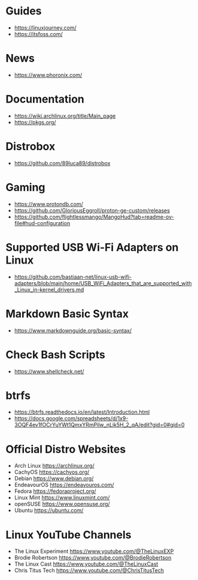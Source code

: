 # Guides

- https://linuxjourney.com/
- https://itsfoss.com/

# News

- https://www.phoronix.com/

# Documentation

- https://wiki.archlinux.org/title/Main_page
- https://pkgs.org/

# Distrobox

- https://github.com/89luca89/distrobox

# Gaming

- https://www.protondb.com/
- https://github.com/GloriousEggroll/proton-ge-custom/releases
- https://github.com/flightlessmango/MangoHud?tab=readme-ov-file#hud-configuration

# Supported USB Wi-Fi Adapters on Linux

- https://github.com/bastiaan-net/linux-usb-wifi-adapters/blob/main/home/USB_WiFi_Adapters_that_are_supported_with_Linux_in-kernel_drivers.md

# Markdown Basic Syntax

- https://www.markdownguide.org/basic-syntax/

# Check Bash Scripts

- https://www.shellcheck.net/

# btrfs

- https://btrfs.readthedocs.io/en/latest/Introduction.html
- https://docs.google.com/spreadsheets/d/1x9-3OQF4ev1fOCrYuYWt1QmxYRmPilw_nLik5H_2_qA/edit?gid=0#gid=0

# Official Distro Websites

- Arch Linux    https://archlinux.org/
- CachyOS       https://cachyos.org/
- Debian        https://www.debian.org/
- EndeavourOS   https://endeavouros.com/
- Fedora        https://fedoraproject.org/
- Linux Mint    https://www.linuxmint.com/
- openSUSE      https://www.opensuse.org/
- Ubuntu        https://ubuntu.com/

# Linux YouTube Channels

- The Linux Experiment  https://www.youtube.com/@TheLinuxEXP
- Brodie Robertson      https://www.youtube.com/@BrodieRobertson
- The Linux Cast        https://www.youtube.com/@TheLinuxCast
- Chris Titus Tech      https://www.youtube.com/@ChrisTitusTech

